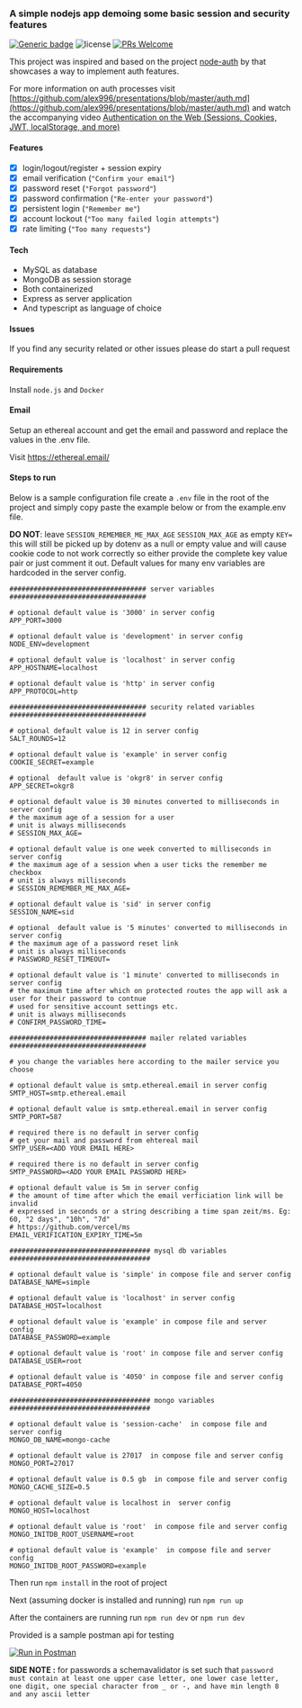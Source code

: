 ### A simple nodejs app demoing some basic session and security features

[![Generic badge](https://img.shields.io/badge/Looking_for_job-Hire_me-green.svg?style=for-the-badge)](https://shields.io/) ![license](https://img.shields.io/npm/l/m) [![PRs Welcome](https://img.shields.io/badge/PRs-welcome-brightgreen.svg)](http://makeapullrequest.com)

This project was inspired and based on the project [node-auth](https://github.com/alex996/presentations/blob/master/node-auth.md) by that showcases a way to implement  auth  features.

For more information on auth processes visit [https://github.com/alex996/presentations/blob/master/auth.md](https://github.com/alex996/presentations/blob/master/auth.md) and watch the accompanying video [Authentication on the Web (Sessions, Cookies, JWT, localStorage, and more)](https://www.youtube.com/watch?v=2PPSXonhIck)

#### Features

- [x] login/logout/register + session expiry
- [x] email verification (`"Confirm your email"`)
- [x] password reset (`"Forgot password"`)
- [x] password confirmation (`"Re-enter your password"`)
- [x] persistent login (`"Remember me"`)
- [x] account lockout (`"Too many failed login attempts"`)
- [x] rate limiting (`"Too many requests"`)

#### Tech

- MySQL as database
- MongoDB as session storage
- Both containerized
- Express as server application
- And typescript as language of choice



#### Issues
If you find any security related or other issues please do start a pull request

#### Requirements
Install `node.js` and `Docker`


#### Email

Setup an ethereal account and get the email and password and replace the values in the .env file.

Visit https://ethereal.email/

#### Steps to run


Below is a sample configuration file create a `.env` file in the root of the project and simply copy paste the example below or from the example.env file.

**DO NOT**: leave `SESSION_REMEMBER_ME_MAX_AGE` `SESSION_MAX_AGE` as empty `KEY=` this will still be picked up by dotenv as a null or empty value and will cause cookie code to not work correctly so either provide the complete key value pair or just comment it out. Default values for many env variables are hardcoded in the server config.


    ################################## server variables ##################################

    # optional default value is '3000' in server config
    APP_PORT=3000

    # optional default value is 'development' in server config
    NODE_ENV=development

    # optional default value is 'localhost' in server config
    APP_HOSTNAME=localhost

    # optional default value is 'http' in server config
    APP_PROTOCOL=http

    ################################## security related variables ##################################

    # optional default value is 12 in server config
    SALT_ROUNDS=12

    # optional default value is 'example' in server config
    COOKIE_SECRET=example

    # optional  default value is 'okgr8' in server config
    APP_SECRET=okgr8

    # optional default value is 30 minutes converted to milliseconds in server config
    # the maximum age of a session for a user
    # unit is always milliseconds
    # SESSION_MAX_AGE=

    # optional default value is one week converted to milliseconds in server config
    # the maximum age of a session when a user ticks the remember me checkbox
    # unit is always milliseconds
    # SESSION_REMEMBER_ME_MAX_AGE=

    # optional default value is 'sid' in server config
    SESSION_NAME=sid

    # optional  default value is '5 minutes' converted to milliseconds in server config
    # the maximum age of a password reset link
    # unit is always milliseconds
    # PASSWORD_RESET_TIMEOUT=

    # optional default value is '1 minute' converted to milliseconds in server config
    # the maximum time after which on protected routes the app will ask a user for their password to contnue
    # used for sensitive account settings etc.
    # unit is always milliseconds
    # CONFIRM_PASSWORD_TIME=

    ################################## mailer related variables ##################################

    # you change the variables here according to the mailer service you choose

    # optional default value is smtp.ethereal.email in server config
    SMTP_HOST=smtp.ethereal.email

    # optional default value is smtp.ethereal.email in server config
    SMTP_PORT=587

    # required there is no default in server config
    # get your mail and password from ehtereal mail
    SMTP_USER=<ADD YOUR EMAIL HERE>

    # required there is no default in server config
    SMTP_PASSWORD=<ADD YOUR EMAIL PASSWORD HERE>

    # optional default value is 5m in server config
    # the amount of time after which the email verficiation link will be invalid
    # expressed in seconds or a string describing a time span zeit/ms. Eg: 60, "2 days", "10h", "7d"
    # https://github.com/vercel/ms
    EMAIL_VERIFICATION_EXPIRY_TIME=5m

    ################################### mysql db variables ###################################

    # optional default value is 'simple' in compose file and server config
    DATABASE_NAME=simple

    # optional default value is 'localhost' in server config
    DATABASE_HOST=localhost

    # optional default value is 'example' in compose file and server config
    DATABASE_PASSWORD=example

    # optional default value is 'root' in compose file and server config
    DATABASE_USER=root

    # optional default value is '4050' in compose file and server config
    DATABASE_PORT=4050

    ################################### mongo variables ###################################

    # optional default value is 'session-cache'  in compose file and server config
    MONGO_DB_NAME=mongo-cache

    # optional default value is 27017  in compose file and server config
    MONGO_PORT=27017

    # optional default value is 0.5 gb  in compose file and server config
    MONGO_CACHE_SIZE=0.5

    # optional default value is localhost in  server config
    MONGO_HOST=localhost

    # optional default value is 'root'  in compose file and server config
    MONGO_INITDB_ROOT_USERNAME=root

    # optional default value is 'example'  in compose file and server config
    MONGO_INITDB_ROOT_PASSWORD=example

Then run `npm install` in the root of project

Next (assuming docker is installed and running) run `npm run up`

After the containers are running run `npm run dev` or `npm run dev`

Provided is a sample postman api for testing

[![Run in Postman](https://run.pstmn.io/button.svg)](https://app.getpostman.com/run-collection/5f611bc35c38a38629f0)

**SIDE NOTE :** for passwords a schemavalidator is set such that `password must contain at least one upper case letter, one lower case letter, one digit, one special character from _ or -, and have min length 8 and any ascii letter`
